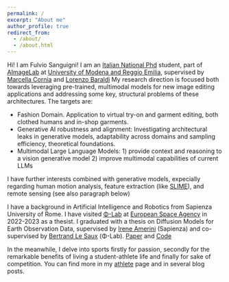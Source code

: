 ```yaml
---
permalink: /
excerpt: "About me"
author_profile: true
redirect_from: 
  - /about/
  - /about.html
---
```


Hi! I am Fulvio Sanguigni! I am an [Italian National Phd](https://www.phd-ai.it/en/359-2/) student, part of [AImageLab](https://aimagelab.ing.unimore.it/imagelab/) at [University of Modena and Reggio Emilia](https://www.unimore.it/), supervised by [Marcella Cornia](https://aimagelab.ing.unimore.it/imagelab/person.asp?idpersona=90) and [Lorenzo Baraldi](https://www.lorenzobaraldi.com/)
My research direction is focused both towards leveraging pre-trained, multimodal models for new image editing applications and addressing some key, structural problems of these architectures.
The targets are:
- Fashion Domain. Application to virtual try-on and garment editing, both clothed humans and in-shop garments.
- Generative AI robustness and alignment: Investigating architectural leaks in generative models, adaptability across domains and sampling efficiency, theoretical foundations.
- Multimodal Large Language Models: 1) provide context and reasoning to a vision generative model 2) improve multimodal capabilities of current LLMs

I have further interests combined with generative models, expecially regarding human motion analysis, feature extraction (like [SLIME](https://arxiv.org/abs/2309.03179)), and remote sensing (see also paragraph below)

I have a background in Artificial Intelligence and Robotics from Sapienza University of Rome. I have visited [Φ-Lab](https://philab.esa.int/) at [European Space Agency](https://www.esa.int/) in 2022-2023 as a thesist.
I graduated with a thesis on Diffusion Models for Earth Observation Data, supervised by [Irene Amerini](https://sites.google.com/diag.uniroma1.it/ireneamerini) (Sapienza) and co-supervised by [Bertrand Le Saux](https://blesaux.github.io/) (Φ-Lab). [Paper](https://arxiv.org/abs/2311.06222) and [Code](https://github.com/furio1999/EO_Diffusion)


In the meanwhile, I delve into sports firstly for passion, secondly for the remarkable benefits of living a student-athlete life and finally for sake of competition.
You can find more in my [athlete](https://furio1999.github.io//athlete/) page and in several blog posts.